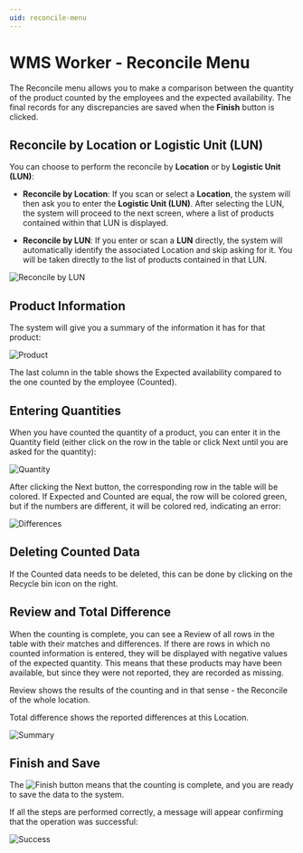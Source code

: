 ```yaml
---
uid: reconcile-menu
---
```


# WMS Worker - Reconcile Menu

The Reconcile menu allows you to make a comparison between the quantity of the product counted by the employees and the expected availability. The final records for any discrepancies are saved when the **Finish** button is clicked.

## Reconcile by Location or Logistic Unit (LUN)

You can choose to perform the reconcile by **Location** or by **Logistic Unit (LUN)**:

- **Reconcile by Location**: If you scan or select a **Location**, the system will then ask you to enter the **Logistic Unit (LUN)**. After selecting the LUN, the system will proceed to the next screen, where a list of products contained within that LUN is displayed.

- **Reconcile by LUN**: If you enter or scan a **LUN** directly, the system will automatically identify the associated Location and skip asking for it. You will be taken directly to the list of products contained in that LUN.

![Reconcile by LUN](pictures/reconcile-lun.png) 
 
## Product Information

The system will give you a summary of the information it has for that product:

![Product](pictures/reconcile-product.png) 

The last column in the table shows the Expected availability compared to the one counted by the employee (Counted).

## Entering Quantities

When you have counted the quantity of a product, you can enter it in the Quantity field (either click on the row in the table or click Next until you are asked for the quantity):
 
![Quantity](pictures/reconcile-quantity.png)

After clicking the Next button, the corresponding row in the table will be colored. If Expected and Counted are equal, the row will be colored green, but if the numbers are different, it will be colored red, indicating an error:

![Differences](pictures/reconcile-differences.png)

## Deleting Counted Data

If the Counted data needs to be deleted, this can be done by clicking on the Recycle bin icon on the right.

## Review and Total Difference

When the counting is complete, you can see a Review of all rows in the table with their matches and differences. If there are rows in which no counted information is entered, they will be displayed with negative values of the expected quantity.
This means that these products may have been available, but since they were not reported, they are recorded as missing.

Review shows the results of the counting and in that sense - the Reconcile of the whole location.

Total difference shows the reported differences at this Location.
 
![Summary](pictures/reconcile-summary.png)

## Finish and Save

The ![Finish](pictures/move-finish.png)  button means that the counting is complete, and you are ready to save the data to the system. 

If all the steps are performed correctly, a message will appear confirming that the operation was successful:

![Success](pictures/move-successful.png)
